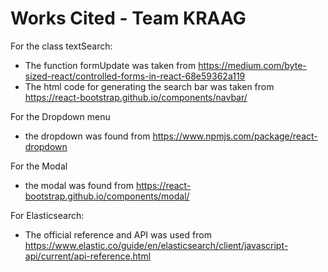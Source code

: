 # Works Cited - Team KRAAG

For the class textSearch:
- The function formUpdate was taken from https://medium.com/byte-sized-react/controlled-forms-in-react-68e59362a119
- The html code for generating the search bar was taken from https://react-bootstrap.github.io/components/navbar/


For the Dropdown menu
- the dropdown was found from https://www.npmjs.com/package/react-dropdown

For the Modal 
- the modal was found from https://react-bootstrap.github.io/components/modal/

For Elasticsearch:
- The official reference and API was used from https://www.elastic.co/guide/en/elasticsearch/client/javascript-api/current/api-reference.html
